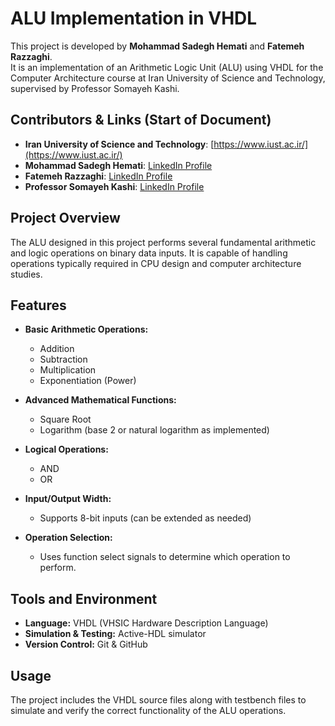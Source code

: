 # ALU Implementation in VHDL

This project is developed by **Mohammad Sadegh Hemati** and **Fatemeh Razzaghi**.  
It is an implementation of an Arithmetic Logic Unit (ALU) using VHDL for the Computer Architecture course at Iran University of Science and Technology, supervised by Professor Somayeh Kashi.

## Contributors & Links (Start of Document)

- **Iran University of Science and Technology**: [https://www.iust.ac.ir/](https://www.iust.ac.ir/)  
- **Mohammad Sadegh Hemati**: [LinkedIn Profile](https://www.linkedin.com/in/mohammad-sadegh-hemati/)  
- **Fatemeh Razzaghi**: [LinkedIn Profile](https://www.linkedin.com/in/fatemeh-razzaghy-80523331a/)  
- **Professor Somayeh Kashi**: [LinkedIn Profile](https://www.linkedin.com/in/somayeh-kashi-23160736/)

## Project Overview

The ALU designed in this project performs several fundamental arithmetic and logic operations on binary data inputs. It is capable of handling operations typically required in CPU design and computer architecture studies.

## Features

- **Basic Arithmetic Operations:**  
  - Addition  
  - Subtraction  
  - Multiplication  
  - Exponentiation (Power)

- **Advanced Mathematical Functions:**  
  - Square Root  
  - Logarithm (base 2 or natural logarithm as implemented)

- **Logical Operations:**  
  - AND  
  - OR  

- **Input/Output Width:**  
  - Supports 8-bit inputs (can be extended as needed)

- **Operation Selection:**  
  - Uses function select signals to determine which operation to perform.

## Tools and Environment

- **Language:** VHDL (VHSIC Hardware Description Language)  
- **Simulation & Testing:** Active-HDL simulator  
- **Version Control:** Git & GitHub

## Usage

The project includes the VHDL source files along with testbench files to simulate and verify the correct functionality of the ALU operations.


